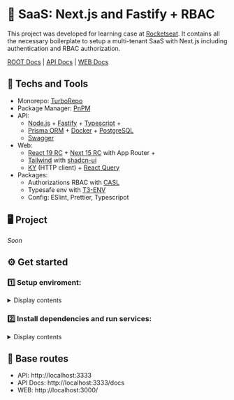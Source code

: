 # 🔐 SaaS: Next.js and Fastify + RBAC
This project was developed for learning case at [Rocketseat](https://www.rocketseat.com.br/). It contains all the necessary boilerplate to setup a multi-tenant SaaS with Next.js including authentication and RBAC authorization.

<u>ROOT Docs</u> | [API Docs](https://github.com/rcrdk/nextjs-fastify-saas-rbac/tree/main/apps/api#readme) | [WEB Docs](https://github.com/rcrdk/nextjs-fastify-saas-rbac/tree/main/apps/web#readme)

## 🚀 Techs and Tools
- Monorepo: [TurboRepo](https://turbo.build/)
- Package Manager: [PnPM](https://pnpm.io/)
- API:
  - [Node.js](https://nodejs.org/) + [Fastify](https://fastify.dev/) + [Typescript](https://www.typescriptlang.org/) + 
  - [Prisma ORM](https://www.prisma.io/) + [Docker](https://www.docker.com/) + [PostgreSQL](https://www.postgresql.org/)
  - [Swagger](https://swagger.io/)
- Web:
  - [React 19 RC](https://react.dev/) + [Next 15 RC](https://nextjs.org/) with App Router + 
  - [Tailwind](https://tailwindcss.com/) with [shadcn-ui](https://ui.shadcn.com/)
  - [KY](https://github.com/sindresorhus/ky) (HTTP client) + [React Query](https://tanstack.com/query/latest)
- Packages:
  - Authorizations RBAC with [CASL](https://casl.js.org/)
  - Typesafe env with [T3-ENV](https://github.com/t3-oss/t3-env)
  - Config: ESlint, Prettier, Typescripot

## 🖥️ Project
*Soon*
<!-- Technologies: React 19 RC and Next 15 RC with App Route, server actions -->
<!-- GitHub OAuth2 -->
<!-- Tailwind shadcn-ui, prisma, ky -->
<!-- User roles and permissions with CASL -->
<!-- Pages and navigation of web project -->

## ⚙️ Get started

### 1️⃣ Setup enviroment:
<details>
<summary>Display contents</summary>
	
- Setup enviroment variables: `cp .env.example .env`
- Create a [GitHub OAuth](https://docs.github.com/apps/oauth-apps/building-oauth-apps/authorizing-oauth-apps) app to make social sign-in.
- Make sure you are running Docker.
</details>

### 2️⃣ Install dependencies and run services:
<details>
<summary>Display contents</summary>
	
```shell
# root:
pnpm i
docker compose up -d

# apps/api
pnpm run db:migrate # seeds will run along

# root:
pnpm run dev
```

Other available commands:
```shell
# apps/api
pnpm run db:deploy
pnpm run db:reset
pnpm run db:studio
```

> [!NOTE]
> The commands starting with `pnpm run db:*` are used for loading environment variables into them.

</details>

## 🔗 Base routes
- API: http://localhost:3333
- API Docs: http://localhost:3333/docs
- WEB: http://localhost:3000/